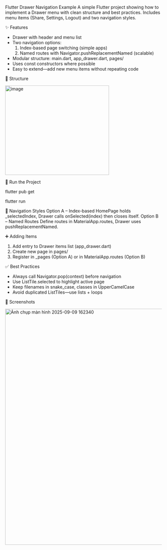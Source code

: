 Flutter Drawer Navigation Example
A simple Flutter project showing how to implement a Drawer menu with clean structure and best practices. Includes menu items (Share, Settings, Logout) and two navigation styles.

✨ Features
+ Drawer with header and menu list
+ Two navigation options:
  1. Index-based page switching (simple apps)
  2. Named routes with Navigator.pushReplacementNamed (scalable)
+ Modular structure: main.dart, app_drawer.dart, pages/
+ Uses const constructors where possible
+ Easy to extend—add new menu items without repeating code
  
📁 Structure

<img width="334" height="288" alt="image" src="https://github.com/user-attachments/assets/240a5cda-d3c8-4c59-bc4a-d9538da8ab07" />


🚀 Run the Project

flutter pub get

flutter run

🧭 Navigation Styles
Option A – Index-based
  HomePage holds _selectedIndex, Drawer calls onSelected(index) then closes itself.
Option B – Named Routes
  Define routes in MaterialApp.routes, Drawer uses pushReplacementNamed.

➕ Adding Items
1. Add entry to Drawer items list (app_drawer.dart)
2. Create new page in pages/
3. Register in _pages (Option A) or in MaterialApp.routes (Option B)

✅ Best Practices
- Always call Navigator.pop(context) before navigation
- Use ListTile.selected to highlight active page
- Keep filenames in snake_case, classes in UpperCamelCase
- Avoid duplicated ListTiles—use lists + loops

📸 Screenshots


<img width="603" height="760" alt="Ảnh chụp màn hình 2025-09-09 162340" src="https://github.com/user-attachments/assets/497fe501-39e5-4f50-abea-ea30126fe13a" />




